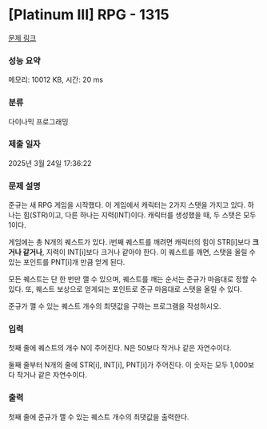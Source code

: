 # [Platinum III] RPG - 1315 

[문제 링크](https://www.acmicpc.net/problem/1315) 

### 성능 요약

메모리: 10012 KB, 시간: 20 ms

### 분류

다이나믹 프로그래밍

### 제출 일자

2025년 3월 24일 17:36:22

### 문제 설명

<p>준규는 새 RPG 게임을 시작했다. 이 게임에서 캐릭터는 2가지 스탯을 가지고 있다. 하나는 힘(STR)이고, 다른 하나는 지력(INT)이다. 캐릭터를 생성했을 때, 두 스탯은 모두 1이다.</p>

<p>게임에는 총 N개의 퀘스트가 있다. i번째 퀘스트를 깨려면 캐릭터의 힘이 STR[i]보다 <strong>크거나 같거나</strong>, 지력이 INT[i]보다 크거나 같아야 한다. 이 퀘스트를 깨면, 스탯을 올릴 수 있는 포인트를 PNT[i]개 만큼 얻게 된다.</p>

<p>모든 퀘스트는 단 한 번만 깰 수 있으며, 퀘스트를 깨는 순서는 준규가 마음대로 정할 수 있다. 또, 퀘스트 보상으로 얻게되는 포인트로 준규 마음대로 스탯을 올릴 수 있다.</p>

<p>준규가 깰 수 있는 퀘스트 개수의 최댓값을 구하는 프로그램을 작성하시오.</p>

### 입력 

 <p>첫째 줄에 퀘스트의 개수 N이 주어진다. N은 50보다 작거나 같은 자연수이다.</p>

<p>둘째 줄부터 N개의 줄에 STR[i], INT[i], PNT[i]가 주어진다. 이 숫자는 모두 1,000보다 작거나 같은 자연수이다.</p>

### 출력 

 <p>첫째 줄에 준규가 깰 수 있는 퀘스트 개수의 최댓값을 출력한다.</p>


